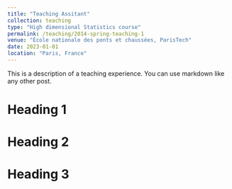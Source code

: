 ```yaml
---
title: "Teaching Assitant"
collection: teaching
type: "High dimensional Statistics course"
permalink: /teaching/2014-spring-teaching-1
venue: "École nationale des ponts et chaussées, ParisTech"
date: 2023-01-01
location: "Paris, France"
---
```


This is a description of a teaching experience. You can use markdown like any other post.

Heading 1
======

Heading 2
======

Heading 3
======